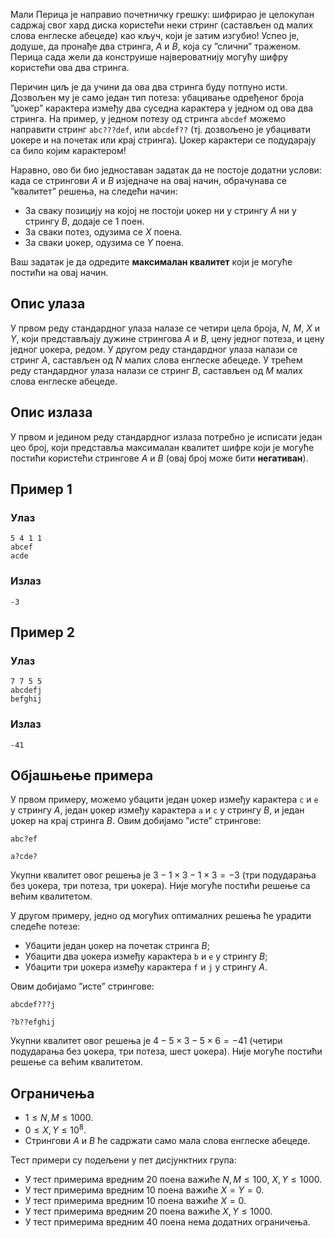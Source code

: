 Мали Перица је направио почетничку грешку: шифрирао је целокупан садржај свог хард диска користећи неки стринг (састављен од малих слова енглеске абецеде) као кључ, који је затим изгубио! Успео је, додуше, да пронађе два стринга, $A$ и $B$, која су ”слични” траженом. Перица сада жели да конструише највероватнију могућу шифру користећи ова два стринга.

Перичин циљ је да учини да ова два стринга буду потпуно исти. Дозвољен му је само један тип потеза: убацивање одређеног броја ”џокер” карактера између два суседна карактера у једном од ова два стринга. На пример, у једном потезу од стринга `abcdef` можемо направити стринг `abc???def`, или `abcdef??` (тј. дозвољено је убацивати џокере и на почетак или крај стринга). Џокер карактери се подударају са било којим карактером!

Наравно, ово би био једноставан задатак да не постоје додатни услови: када се стрингови $A$ и $B$ изједначе на овај начин, обрачунава се ”квалитет” решења, на следећи начин:
- За сваку позицију на којој не постоји џокер ни у стрингу $A$ ни у стрингу $B$, додаје се 1 поен.
- За сваки потез, одузима се $X$ поена.
- За сваки џокер, одузима се $Y$ поена.

Ваш задатак је да одредите **максималан квалитет** који је могуће постићи на овај начин.

## Опис улаза
У првом реду стандардног улаза налазе се четири цела броја, $N$, $M$, $X$ и $Y$, који представљају дужине стрингова $A$ и $B$, цену једног потеза, и цену једног џокера, редом.
У другом реду стандардног улаза налази се стринг $A$, састављен од $N$ малих слова енглеске абецеде.
У трећем реду стандардног улаза налази се стринг $B$, састављен од $M$ малих слова енглеске абецеде.

## Опис излаза
У првом и једином реду стандардног излаза потребно је исписати један цео број, који представља максималан квалитет шифре који је могуће постићи користећи стрингове $A$ и $B$ (овај број може бити **негативан**).

## Пример 1
### Улаз
```
5 4 1 1
abcef
acde
```

### Излаз
```
-3
```

## Пример 2
### Улаз
```
7 7 5 5
abcdefj
befghij
```

### Излаз
```
-41
```

## Објашњење примера
У првом примеру, можемо убацити један џокер између карактера `c` и `e` у стрингу $A$, један џокер између карактера `a` и `c` у стрингу $B$, и један џокер на крај стринга $B$. Овим добијамо ”исте” стрингове:

`abc?ef`

`a?cde?`

Укупни квалитет овог решења је $3 - 1 \times 3 - 1 \times 3 = -3$ (три подударања без џокера, три потеза, три џокера). Није могуће постићи решење са већим квалитетом.

У другом примеру, једно од могућих оптималних решења ће урадити следеће потезе:
- Убацити један џокер на почетак стринга $B$;
- Убацити два џокера између карактера `b` и `e` у стрингу $B$;
- Убацити три џокера између карактера `f` и `j` у стрингу $A$.

Овим добијамо ”исте” стрингове:

`abcdef???j`

`?b??efghij`

Укупни квалитет овог решења је $4 - 5 \times 3 - 5 \times 6 = -41$ (четири подударања без џокера, три потеза, шест џокера). Није могуће постићи решење са већим квалитетом.

## Ограничења

* $1 \leq N, M \leq 1000$.
* $0 \leq X, Y \leq 10^8$.
* Стрингови $A$ и $B$ ће садржати само мала слова енглеске абецеде.

Тест примери су подељени у пет дисјунктних група:

* У тест примерима вредним 20 поена важиће $N, M \leq 100$, $X, Y \leq 1000$.
* У тест примерима вредним 10 поена важиће $X = Y = 0$.
* У тест примерима вредним 10 поена важиће $X = 0$.
* У тест примерима вредним 20 поена важиће $X, Y \leq 1000$.
* У тест примерима вредним 40 поена нема додатних ограничења.
